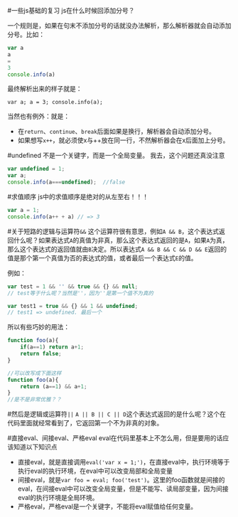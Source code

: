 #一些js基础的复习
js在什么时候回添加分号？

一个规则是，如果在句末不添加分号的话就没办法解析，那么解析器就会自动添加分号。比如：
```javascript
var a
a
=
3
console.info(a)
```
最终解析出来的样子就是：
```javascirpt
var a; a = 3; console.info(a);
```
当然也有例外：就是：
- 在`return`、`continue`、`break`后面如果是换行，解析器会自动添加分号。
- 如果想写`x++`，就必须使x与++放在同一行，不然解析器会在x后面加上分号。

#undefined 不是一个关键字，而是一个全局变量。
我去，这个问题还真没注意
```javascript
var undefined = 1;
var a;
console.info(a===undefined);  //false
```

#求值顺序
js中的求值顺序是绝对的从左至右！！！
```javascript
var a = 1;
console.info(a++ + a) // => 3
```
#关于短路的逻辑与运算符`&&`
这个运算符很有意思，例如`A && B`，这个表达式返回什么呢？如果表达式`A`的真值为非真，那么这个表达式返回的是`A`，如果`A`为真，那么这个表达式的返回值就由`B`决定。所以表达式`A && B && C && D && E`返回的值是那个第一个真值为否的表达式的值，或者最后一个表达式`E`的值。

例如：

```javascript
var test = 1 && '' && true && {} && null;
// test等于什么呢？当然是''，因为''是第一个值不为真的

var test1 = true && {} && 1 && undefined;
// test1 => undefined. 最后一个
```

所以有些巧妙的用法：

```javascript
function foo(a){
    if(a==1) return a+1;
    return false;
}

//可以改写成下面这样
function foo(a){
    return (a==1) && a+1;
}
//是不是非常优雅？？
```

#然后是逻辑或运算符`||`
`A || B || C || D`这个表达式返回的是什么呢？这个在代码里面就经常看到了，它返回第一个不为非真的对象。

#直接eval、间接eval、严格eval
eval在代码里基本上不怎么用，但是要用的话应该知道以下知识点
- 直接eval，就是直接调用`eval('var x = 1;')`，在直接eval中，执行环境等于执行eval的执行环境，在eval中可以改变局部和全局变量
- 间接eval，就是`var foo = eval; foo('test')`。这里的foo函数就是间接的eval，在间接eval中可以改变全局变量，但是不能写、读局部变量，因为间接eval的执行环境是全局环境。
- 严格eval，严格eval是一个关键字，不能将eval赋值给任何变量。

